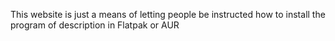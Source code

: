 This website is just a means of letting people be instructed how to install the program of description in Flatpak or AUR
